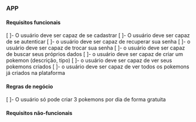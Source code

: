 ### APP


#### Requisitos funcionais
[ ]- O usuário deve ser capaz de se cadastrar 
[ ]- O usuário deve ser capaz de se autenticar
[ ]- o usuário deve ser capaz de recuperar sua senha
[ ]- o usuário deve ser capaz de trocar sua senha
[ ]- o usuário deve ser capaz de buscar seus próprios dados
[ ]- o usuário deve ser capaz de criar um pokemon (descrição, tipo)
[ ]- o usuário deve ser capaz de ver seus pokemons criados
[ ]- o usuário deve ser capaz de ver todos os pokemons já criados na plataforma

#### Regras de negócio
[ ]- O usuário só pode criar 3 pokemons por dia de forma gratuita

#### Requisitos não-funcionais